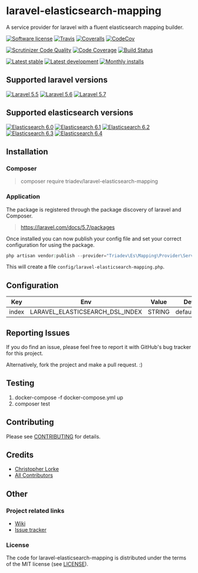 # laravel-elasticsearch-mapping
A service provider for laravel with a fluent elasticsearch mapping builder.

[![Software license][ico-license]](LICENSE)
[![Travis][ico-travis]][link-travis]
[![Coveralls](https://coveralls.io/repos/github/triadev/laravel-elasticsearch-mapping/badge.svg?branch=master)](https://coveralls.io/github/triadev/laravel-elasticsearch-mapping?branch=master)
[![CodeCov](https://codecov.io/gh/triadev/laravel-elasticsearch-mapping/branch/master/graph/badge.svg)](https://codecov.io/gh/triadev/laravel-elasticsearch-mapping)

[![Scrutinizer Code Quality](https://scrutinizer-ci.com/g/triadev/laravel-elasticsearch-mapping/badges/quality-score.png?b=master)](https://scrutinizer-ci.com/g/triadev/laravel-elasticsearch-mapping/?branch=master)
[![Code Coverage](https://scrutinizer-ci.com/g/triadev/laravel-elasticsearch-mapping/badges/coverage.png?b=master)](https://scrutinizer-ci.com/g/triadev/laravel-elasticsearch-mapping/?branch=master)
[![Build Status](https://scrutinizer-ci.com/g/triadev/laravel-elasticsearch-mapping/badges/build.png?b=master)](https://scrutinizer-ci.com/g/triadev/laravel-elasticsearch-mapping/build-status/master)

[![Latest stable][ico-version-stable]][link-packagist]
[![Latest development][ico-version-dev]][link-packagist]
[![Monthly installs][ico-downloads-monthly]][link-downloads]

## Supported laravel versions
[![Laravel 5.5][icon-l55]][link-laravel]
[![Laravel 5.6][icon-l56]][link-laravel]
[![Laravel 5.7][icon-l57]][link-laravel]

## Supported elasticsearch versions
[![Elasticsearch 6.0][icon-e60]][link-elasticsearch]
[![Elasticsearch 6.1][icon-e61]][link-elasticsearch]
[![Elasticsearch 6.2][icon-e62]][link-elasticsearch]
[![Elasticsearch 6.3][icon-e63]][link-elasticsearch]
[![Elasticsearch 6.4][icon-e64]][link-elasticsearch]

## Installation

### Composer
> composer require triadev/laravel-elasticsearch-mapping

### Application
The package is registered through the package discovery of laravel and Composer.
>https://laravel.com/docs/5.7/packages

Once installed you can now publish your config file and set your correct configuration for using the package.
```php
php artisan vendor:publish --provider="Triadev\Es\Mapping\Provider\ServiceProvider" --tag="config"
```

This will create a file ```config/laravel-elasticsearch-mapping.php```.

## Configuration
| Key | Env | Value | Default |
|:-------------:|:-------------:|:-----:|:-----:|
| index | LARAVEL_ELASTICSEARCH_DSL_INDEX | STRING | default_index |

## Reporting Issues
If you do find an issue, please feel free to report it with GitHub's bug tracker for this project.

Alternatively, fork the project and make a pull request. :)

## Testing
1. docker-compose -f docker-compose.yml up
2. composer test

## Contributing
Please see [CONTRIBUTING](CONTRIBUTING.md) for details.

## Credits
- [Christopher Lorke][link-author]
- [All Contributors][link-contributors]

## Other

### Project related links
- [Wiki](https://github.com/triadev/laravel-elasticsearch-mapping/wiki)
- [Issue tracker](https://github.com/triadev/laravel-elasticsearch-mapping/issues)

### License
The code for laravel-elasticsearch-mapping is distributed under the terms of the MIT license (see [LICENSE](LICENSE)).

[ico-license]: https://img.shields.io/github/license/triadev/laravel-elasticsearch-mapping.svg?style=flat-square
[ico-version-stable]: https://img.shields.io/packagist/v/triadev/laravel-elasticsearch-mapping.svg?style=flat-square
[ico-version-dev]: https://img.shields.io/packagist/vpre/triadev/laravel-elasticsearch-mapping.svg?style=flat-square
[ico-downloads-monthly]: https://img.shields.io/packagist/dm/triadev/laravel-elasticsearch-mapping.svg?style=flat-square
[ico-travis]: https://travis-ci.org/triadev/laravel-elasticsearch-mapping.svg?branch=master

[link-packagist]: https://packagist.org/packages/triadev/laravel-elasticsearch-mapping
[link-downloads]: https://packagist.org/packages/triadev/laravel-elasticsearch-mapping/stats
[link-travis]: https://travis-ci.org/triadev/laravel-elasticsearch-mapping

[icon-l55]: https://img.shields.io/badge/Laravel-5.5-brightgreen.svg?style=flat-square
[icon-l56]: https://img.shields.io/badge/Laravel-5.6-brightgreen.svg?style=flat-square
[icon-l57]: https://img.shields.io/badge/Laravel-5.7-brightgreen.svg?style=flat-square

[icon-e60]: https://img.shields.io/badge/Elasticsearch-6.0-brightgreen.svg?style=flat-square
[icon-e61]: https://img.shields.io/badge/Elasticsearch-6.1-brightgreen.svg?style=flat-square
[icon-e62]: https://img.shields.io/badge/Elasticsearch-6.2-brightgreen.svg?style=flat-square
[icon-e63]: https://img.shields.io/badge/Elasticsearch-6.3-brightgreen.svg?style=flat-square
[icon-e64]: https://img.shields.io/badge/Elasticsearch-6.4-brightgreen.svg?style=flat-square

[link-laravel]: https://laravel.com
[link-elasticsearch]: https://www.elastic.co/
[link-author]: https://github.com/triadev
[link-contributors]: ../../contributors